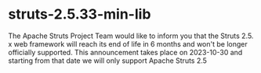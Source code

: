 # struts-2.5.33-min-lib
The Apache Struts Project Team would like to inform you that the Struts 2.5. x web framework will reach its end of life in 6 months and won't be longer officially supported. This announcement takes place on 2023-10-30 and starting from that date we will only support Apache Struts 2.5
